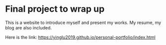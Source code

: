 # Final project to wrap up
This is a website to introduce myself and present my works.
My resume, my blog are also included.

Here is the link:
https://yinglu2019.github.io/personal-portfolio/index.html